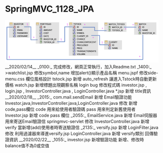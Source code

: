 # SpringMVC_1128_JPA  
<img src="https://github.com/lucky85406/SpringMVC_1128_JPA/blob/master/src/main/webapp/portfolio/images/portfolio.png">  
__2020/02/14__  
_0100:_  
    完成修改，網頁正常執行，加入Readme.txt  
_1400:_
    >watchlist.jsp 修改symbol,name 增加alert()顯示產品名稱  
    menu.jspf 修改side-menu.css 欄位風格設計  
    tstock.jsp 新增 auto_refresh 讓進入Tstock時自動更新價格  
    watch.jsp 新增標題出現觀察名稱  
    login bug 修改程式碼 investor.jsp , login.jsp , InvestorController.java , LoginController.java  
    *.jsp 新增 title資訊  
__2020/02/18__  
_2015:_  
    com.mail.sendEmail 新增 Email驗證功能  
    Investor.java,InvestorController.java,LoginController.java 修改 新增 code,pass欄位  
        code 用來給使用者驗證碼  
        pass 用來判定新舊使用者  
    Investor.jsp 新增 code pass 欄位  
_2055:_  
    EmailService.java 新增 Email伺服器 用來寄送Email驗證信  
    springmvc-servlet 修改 <context:component-scan base-package="com.web.portfolio.*"/>  
    InvestorController.java 新增verify 當新增(add)使用者時寄送驗證信  
_2135:_  
    versify.jsp 新增  
    LoginFilter.java 修改 利用過濾器來導進versify.jsp  
    LoginController.java 新增 versify類別 回傳驗證資訊  
__2020/02/22__  
_1055:_  
    investor.jsp 新增驗證功能 新增、修改時 balance值不為0或空值  